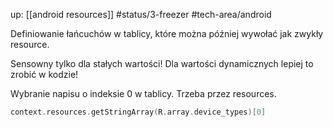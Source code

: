 up: [[android resources]]
#status/3-freezer
#tech-area/android 

Definiowanie łańcuchów w tablicy, które można później wywołać jak zwykły resource.

Sensowny tylko dla stałych wartości!
Dla wartości dynamicznych lepiej to zrobić w kodzie!

Wybranie napisu o indeksie 0 w tablicy.
Trzeba przez resources.
```kotlin
context.resources.getStringArray(R.array.device_types)[0] 
```